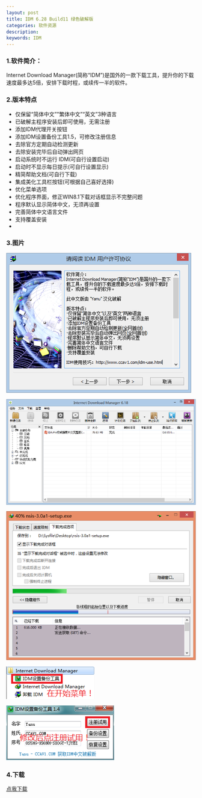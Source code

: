 ```yaml
---
layout: post
title: IDM 6.28 Build11 绿色破解版 
categories: 软件资源
description: 
keywords: IDM
---
```


### 1.软件简介： ###

Internet Download Manager(简称“IDM”)是国外的一款下载工具，提升你的下载速度最多达5倍，安排下载时程，或续传一半的软件。


### 2.版本特点 ###

- 仅保留“简体中文”"繁体中文”“英文”3种语言
- 已破解主程序安装后即可使用，无需注册
- 添加IDM代理开关按钮
- 添加IDM设置备份工具1.5，可修改注册信息
- 去除官方定期自动检测更新
- 去除安装完毕后自动弹出网页
- 启动系统时不运行 IDM(可自行设置启动)
- 启动时不显示每日提示(可自行设置显示)
- 精简帮助文档(可自行下载)
- 集成美化工具栏按钮(可根据自己喜好选择)
- 优化菜单选项
- 优化程序界面，修正WIN8.1下载对话框显示不完整问题
- 程序默认显示简体中文，无须再设置
- 完善简体中文语言文件
- 支持覆盖安装
- 
### 3.图片 ###

![IDM-1](/images/posts/IDM628-5/1.png)
 
![IDM-2](/images/posts/IDM628-5/2.png)

![IDM-3](/images/posts/IDM628-5/3.png)

![IDM-4](/images/posts/IDM628-5/4.png)

![IDM-5](/images/posts/IDM628-5/5.png)

### 4.下载 ###

<a href="https://cloud.mail.ru/public/22RF/hDhJg7NQY" target="_blank">点我下载</a>


